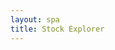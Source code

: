 ```yaml
---
layout: spa
title: Stock Explorer
---
```


<!-- Include the Backbone Libraries -->
<script src="{{ site.baseurl }}/assets/js/lib/jquery.min.js"></script>
<script src="{{ site.baseurl }}/assets/js/lib/underscore.js"></script>
<script src="{{ site.baseurl }}/assets/js/lib/backbone.js"></script>
<script src="{{ site.baseurl }}/assets/js/lib/d3.min.js"></script>
<script src="{{ site.baseurl }}/chapter06/stocks/js/lib/stockcharts.js"></script>

<div>
    <link rel="stylesheet" href="{{ site.baseurl }}/chapter06/stocks/css/stock.css"/>
</div>

<!-- Templates  -->
<script type="text/template" id="stock-selector-tpl">
    <select id="stock-selector">
        <% _.each(stocks, function(s) { %>
            <option value="<%= s.symbol %>"><%= s.symbol %></option>
        <% }); %>
    </select>
</script>


<!-- Application Container -->

<div id="stock-app">
    <div>
        <div id="stock-control"></div>
        <div id="stock-title"></div>
    </div>
    <div class="charts">
        <div id="stock-detail"></div>
        <div id="stock-context"></div>
    </div>
</div>


<!-- Application Components -->
<script src="{{ site.baseurl }}/chapter06/stocks/js/models/app.js"></script>
<script src="{{ site.baseurl }}/chapter06/stocks/js/models/stock.js"></script>
<script src="{{ site.baseurl }}/chapter06/stocks/js/collections/stocks.js"></script>
<script src="{{ site.baseurl }}/chapter06/stocks/js/views/stocks.js"></script>
<script src="{{ site.baseurl }}/chapter06/stocks/js/views/app.js"></script>
<script src="{{ site.baseurl }}/chapter06/stocks/js/routers/router.js"></script>
<script src="{{ site.baseurl }}/chapter06/stocks/js/app.js"></script>

